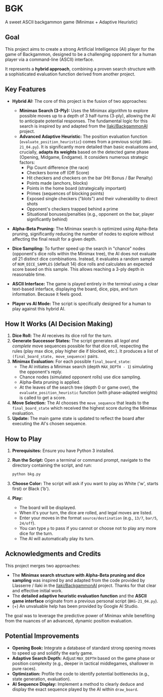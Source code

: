 # BGK
A sweet ASCII backgammon game (Minimax + Adaptive Heuristic)

## Goal

This project aims to create a strong Artificial Intelligence (AI) player for the game of Backgammon, designed to be a challenging opponent for a human player via a command-line (ASCII) interface.

It represents a **hybrid approach**, combining a proven search structure with a sophisticated evaluation function derived from another project.

## Key Features

*   **Hybrid AI:** The core of this project is the fusion of two approaches:
    *   **Minimax Search (3-Ply):** Uses the Minimax algorithm to explore possible moves up to a depth of 3 half-turns (3-ply), allowing the AI to anticipate potential responses. The fundamental logic for this search is inspired by and adapted from the [llaki/BackgammonAI](https://github.com/llaki/BackgammonAI/tree/master) project.
    *   **Advanced Adaptive Heuristic:** The position evaluation function (`evaluate_position_heuristic`) comes from a previous script (`BKG-21_04.py`). It is significantly more detailed than basic evaluations and, crucially, **adapts its weights** based on the detected game phase (Opening, Midgame, Endgame). It considers numerous strategic factors:
        *   Pip Count difference (the race)
        *   Checkers borne off (Off Score)
        *   Hit checkers and checkers on the bar (Hit Bonus / Bar Penalty)
        *   Points made (anchors, blocks)
        *   Points in the home board (strategically important)
        *   Primes (sequences of blocking points)
        *   Exposed single checkers ("blots") and their vulnerability to direct shots
        *   Opponent's checkers trapped behind a prime
        *   Situational bonuses/penalties (e.g., opponent on the bar, player significantly behind)

*   **Alpha-Beta Pruning:** The Minimax search is optimized using Alpha-Beta pruning, significantly reducing the number of nodes to explore without affecting the final result for a given depth.

*   **Dice Sampling:** To further speed up the search in "chance" nodes (opponent's dice rolls within the Minimax tree), the AI does not evaluate *all* 21 distinct dice combinations. Instead, it evaluates a random sample of `NUM_DICE_SAMPLES` (default 14) dice rolls and calculates an expected score based on this sample. This allows reaching a 3-ply depth in reasonable time.

*   **ASCII Interface:** The game is played entirely in the terminal using a clear text-based interface, displaying the board, dice, pips, and turn information. Because it feels good.

*   **Player vs AI Mode:** The script is specifically designed for a human to play against this hybrid AI.

## How It Works (AI Decision Making)

1.  **Dice Roll:** The AI receives its dice roll for the turn.
2.  **Generate Successor States:** The script generates all *legal and complete* move sequences possible for that dice roll, respecting the rules (play max dice, play higher die if blocked, etc.). It produces a list of `(final_board_state, move_sequence)` pairs.
3.  **Minimax Evaluation:** For each possible `final_board_state`:
    *   The AI initiates a Minimax search (depth `MAX_DEPTH - 1`) simulating the opponent's reply.
    *   Chance nodes (simulated opponent rolls) use dice sampling.
    *   Alpha-Beta pruning is applied.
    *   At the leaves of the search tree (depth 0 or game over), the `evaluate_position_heuristic` function (with phase-adapted weights) is called to get a score.
4.  **Move Selection:** The AI chooses the `move_sequence` that leads to the `final_board_state` which received the highest score during the Minimax evaluation.
5.  **Update:** The main game state is updated to reflect the board after executing the AI's chosen sequence.

## How to Play

1.  **Prerequisites:** Ensure you have Python 3 installed.
2.  **Run the Script:** Open a terminal or command prompt, navigate to the directory containing the script, and run:
    ```bash
    python bkg.py
    ```

3.  **Choose Color:** The script will ask if you want to play as White ('w', starts first) or Black ('b').
4.  **Play:**
    *   The board will be displayed.
    *   When it's your turn, the dice are rolled, and legal moves are listed.
    *   Enter your moves in the format `source/destination` (e.g., `13/7`, `bar/5`, `24/off`).
    *   You can type `p` to pass if you cannot or choose not to play any more dice for the turn.
    *   The AI will automatically play its turn.

## Acknowledgments and Credits

This project merges two approaches:

*   The **Minimax search structure with Alpha-Beta pruning and dice sampling** was inspired by and adapted from the code provided by Llasserre / llaki in the [llaki/BackgammonAI](https://github.com/llaki/BackgammonAI/tree/master) project. Thanks for that clear and effective initial work.
*   The **detailed adaptive heuristic evaluation function** and the **ASCII game interface** originate from a previous personal script (`BKG-21_04.py`).
*   (+) An unvaluable help has been provided by Google AI Studio.

The goal was to leverage the predictive power of Minimax while benefiting from the nuances of an advanced, dynamic position evaluation.

## Potential Improvements

*   **Opening Book:** Integrate a database of standard strong opening moves to speed up and solidify the early game.
*   **Adaptive Search Depth:** Adjust `MAX_DEPTH` based on the game phase or position complexity (e.g., deeper in tactical middlegames, shallower in pure races).
*   **Optimization:** Profile the code to identify potential bottlenecks (e.g., state generation, evaluation).
*   **AI Sequence Display:** Implement a method to clearly deduce and display the exact sequence played by the AI within `draw_board`.
